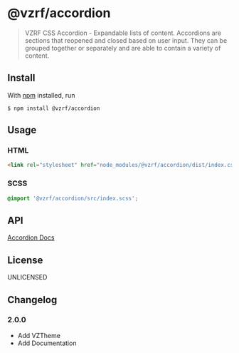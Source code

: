 # @vzrf/accordion

> VZRF CSS Accordion - Expandable lists of content. Accordions are sections that reopened and 
closed based on user input. They can be grouped together or separately and are able to contain a variety of content.

## Install

With [npm](https://npmjs.org/) installed, run

```
$ npm install @vzrf/accordion
```

## Usage

### HTML
```html
<link rel="stylesheet" href="node_modules/@vzrf/accordion/dist/index.css">
```

### SCSS
```scss
@import '@vzrf/accordion/src/index.scss';
```

## API
[Accordion Docs](https://vzrf-docs.cfappsawsnpeast.ebiz.verizon.com/ui-elements/accordion)

## License
UNLICENSED

## Changelog

### 2.0.0
* Add VZTheme
* Add Documentation
